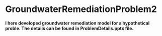 # GroundwaterRemediationProblem2
**I here developed groundwater remediation model for a hypothetical proble.
The details can be found in ProblemDetails.pptx file.**
